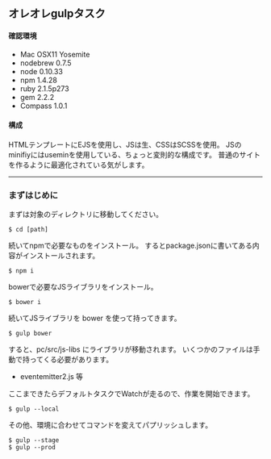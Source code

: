 ## オレオレgulpタスク


#### 確認環境

- Mac OSX11 Yosemite
- nodebrew 0.7.5
- node 0.10.33
- npm 1.4.28
- ruby 2.1.5p273
- gem 2.2.2
- Compass 1.0.1

#### 構成
HTMLテンプレートにEJSを使用し、JSは生、CSSはSCSSを使用。
JSのminifiyにはuseminを使用している、ちょっと変則的な構成です。
普通のサイトを作るように最適化されている気がします。


---

### まずはじめに

まずは対象のディレクトリに移動してください。

	$ cd [path]
	
続いてnpmで必要なものをインストール。
するとpackage.jsonに書いてある内容がインストールされます。

	$ npm i 
	
bowerで必要なJSライブラリをインストール。

	$ bower i
	
続いてJSライブラリを bower を使って持ってきます。

	$ gulp bower
	
すると、pc/src/js-libs にライブラリが移動されます。
いくつかのファイルは手動で持ってくる必要があります。

- eventemitter2.js 等

ここまできたらデフォルトタスクでWatchが走るので、作業を開始できます。

	$ gulp --local

その他、環境に合わせてコマンドを変えてパプリッシュします。

	$ gulp --stage
	$ gulp --prod